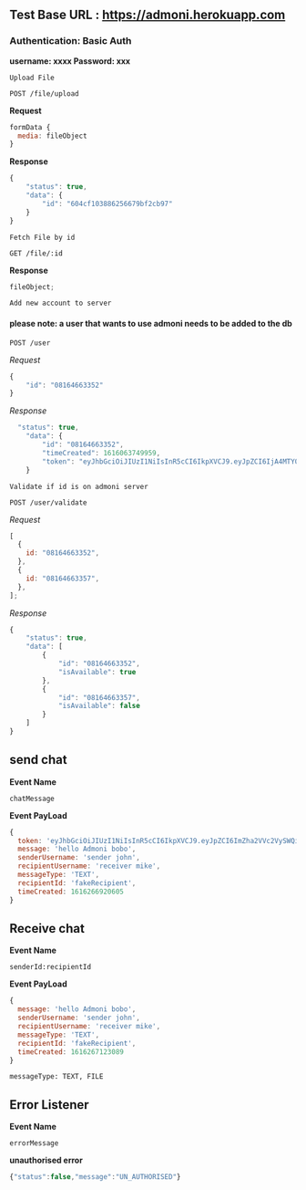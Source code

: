 ## Test Base URL : https://admoni.herokuapp.com

### Authentication: Basic Auth

**username: xxxx Password: xxx**

`Upload File`

`POST /file/upload`

**Request**

```javascript
formData {
  media: fileObject
}
```

**Response**

```javascript
{
    "status": true,
    "data": {
        "id": "604cf103886256679bf2cb97"
    }
}
```

`Fetch File by id`

`GET /file/:id`

**Response**

```javascript
fileObject;
```

`Add new account to server`

#### please note: a user that wants to use admoni needs to be added to the db

`POST /user`

_Request_

```javascript
{
    "id": "08164663352"
}
```

_Response_

```javascript
  "status": true,
    "data": {
        "id": "08164663352",
        "timeCreated": 1616063749959,
        "token": "eyJhbGciOiJIUzI1NiIsInR5cCI6IkpXVCJ9.eyJpZCI6IjA4MTY0NjYzMzUyIiwicm9sZSI6InVzZXIiLCJpYXQiOjE2MTYwOTEyNjl9.S2srOnvBiPRJjI5ojEdYJj9rA5lSKoaxfCczYbTaxwc"
    }
```

`Validate if id is on admoni server`

`POST /user/validate`

_Request_

```javascript
[
  {
    id: "08164663352",
  },
  {
    id: "08164663357",
  },
];
```

_Response_

```javascript
{
    "status": true,
    "data": [
        {
            "id": "08164663352",
            "isAvailable": true
        },
        {
            "id": "08164663357",
            "isAvailable": false
        }
    ]
}
```


## send chat 

__Event Name__ 

`chatMessage`

__Event PayLoad__

```javascript
{
  token: 'eyJhbGciOiJIUzI1NiIsInR5cCI6IkpXVCJ9.eyJpZCI6ImZha2VVc2VySWQiLCJyb2xlIjoidXNlciIsImlhdCI6MTYxNjI2NjkyMH0.f2vzMfOLNAwH4I8AUSQ-TrU-1ykmvyhfOv2SWhTfZdc',
  message: 'hello Admoni bobo',
  senderUsername: 'sender john',
  recipientUsername: 'receiver mike',
  messageType: 'TEXT',
  recipientId: 'fakeRecipient',
  timeCreated: 1616266920605
}
```

## Receive chat 

__Event Name__

`senderId:recipientId`

__Event PayLoad__


```javascript
{
  message: 'hello Admoni bobo',
  senderUsername: 'sender john',
  recipientUsername: 'receiver mike',
  messageType: 'TEXT',
  recipientId: 'fakeRecipient',
  timeCreated: 1616267123089
}

```

`messageType: TEXT, FILE`


## Error Listener

__Event Name__

`errorMessage`

__unauthorised error__

```javascript
{"status":false,"message":"UN_AUTHORISED"}
```
